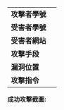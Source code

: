|||
|---|---|
|**攻擊者學號**||
|**受害者學號**||
|**受害者網站**||
|**攻擊手段**||
|**漏洞位置**||
|**攻擊指令**||

**成功攻擊截圖:**